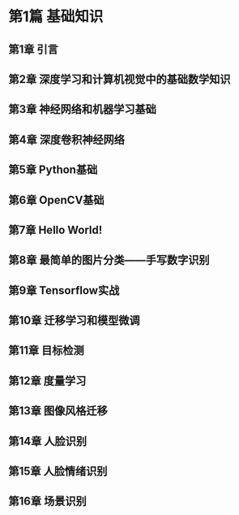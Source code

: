 第1篇 基础知识
===========
第1章 引言
-----------
第2章 深度学习和计算机视觉中的基础数学知识
-----------
第3章 神经网络和机器学习基础
-----------
第4章 深度卷积神经网络
-----------
第5章 Python基础
-----------
第6章 OpenCV基础
-----------
第7章 Hello World!
-----------
第8章 最简单的图片分类——手写数字识别
-----------
第9章 Tensorflow实战
-----------
第10章 迁移学习和模型微调
-----------
第11章 目标检测
-----------
第12章 度量学习
-----------
第13章 图像风格迁移
-----------
第14章 人脸识别
-----------
第15章 人脸情绪识别
-----------
第16章 场景识别
-----------